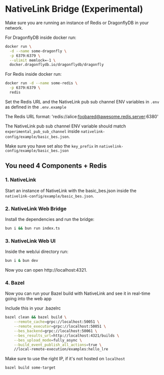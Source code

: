 # NativeLink Bridge (Experimental)

Make sure you are running an instance of Redis or DragonflyDB in your network.

For DragonflyDB inside docker run:

```bash
docker run \
  -d --name some-dragonfly \
  -p 6379:6379 \
  --ulimit memlock=-1 \
  docker.dragonflydb.io/dragonflydb/dragonfly

```

For Redis inside docker run:

```bash
docker run -d --name some-redis \
  -p 6379:6379 \
  redis
```

Set the Redis URL and the NativeLink pub sub channel ENV variables in `.env` as defined in the `.env.example`


The Redis URL format: 'redis://alice:foobared@awesome.redis.server:6380'

The NativeLink pub sub channel ENV variable should match `experimental_pub_sub_channel` inside `nativelink-config/example/basic_bes.json`.

Make sure you have set also the `key_prefix` in `nativelink-config/example/basic_bes.json`

## You need 4 Components + Redis

### 1. NativeLink

Start an instance of NativeLink with the basic_bes.json inside the `nativelink-config/example/basic_bes.json`.

### 2. NativeLink Web Bridge

Install the dependencies and run the bridge:

```bash
bun i && bun run index.ts
```

### 3. NativeLink Web UI

Inside the web/ui directory run:

```bash
bun i & bun dev
```

Now you can open http://localhost:4321.


### 4. Bazel

Now you can run your Bazel build with NativeLink and see it in real-time going into the web app

Include this in your .bazelrc
```bash
bazel clean && bazel build \
    --remote_cache=grpc://localhost:50051 \
    --remote_executor=grpc://localhost:50051 \
    --bes_backend=grpc://localhost:50061 \
    --bes_results_url=http://localhost:4321/builds \
    --bes_upload_mode=fully_async \
    --build_event_publish_all_actions=true \
    //local-remote-execution/examples:hello_lre
```

Make sure to use the right IP, if it's not hosted on `localhost`


```bash
bazel build some-target
```
